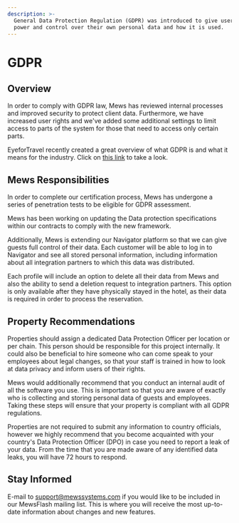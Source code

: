 ```yaml
---
description: >-
  General Data Protection Regulation (GDPR) was introduced to give users more
  power and control over their own personal data and how it is used.
---
```


# GDPR

## Overview

In order to comply with GDPR law, Mews has reviewed internal processes and improved security to protect client data. Furthermore, we have increased user rights and we've added some additional settings to limit access to parts of the system for those that need to access only certain parts.

EyeforTravel recently created a great overview of what GDPR is and what it means for the industry. Click on [this link](https://www.youtube.com/watch?v=D2Qf-FLqjro) to take a look.

## Mews Responsibilities

In order to complete our certification process, Mews has undergone a series of penetration tests to be eligible for GDPR assessment.

Mews has been working on updating the Data protection specifications within our contracts to comply with the new framework.

Additionally, Mews is extending our Navigator platform so that we can give guests full control of their data. Each customer will be able to log in to Navigator and see all stored personal information, including information about all integration partners to which this data was distributed.

Each profile will include an option to delete all their data from Mews and also the ability to send a deletion request to integration partners. This option is only available after they have physically stayed in the hotel, as their data is required in order to process the reservation.

## Property Recommendations

Properties should assign a dedicated Data Protection Officer per location or per chain. This person should be responsible for this project internally. It could also be beneficial to hire someone who can come speak to your employees about legal changes, so that your staff is trained in how to look at data privacy and inform users of their rights.

Mews would additionally recommend that you conduct an internal audit of all the software you use. This is important so that you are aware of exactly who is collecting and storing personal data of guests and employees. Taking these steps will ensure that your property is compliant with all GDPR regulations.

Properties are not required to submit any information to country officials, however we highly recommend that you become acquainted with your country's Data Protection Officer \(DPO\) in case you need to report a leak of your data. From the time that you are made aware of any identified data leaks, you will have 72 hours to respond.

## Stay Informed

E-mail to [support@mewssystems.com](mailto:support@mewssystems.com) if you would like to be included in our MewsFlash mailing list. This is where you will receive the most up-to-date information about changes and new features.

